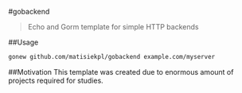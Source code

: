 #gobackend

> Echo and Gorm template for simple HTTP backends

##Usage
```bash
gonew github.com/matisiekpl/gobackend example.com/myserver
```

##Motivation
This template was created due to enormous amount of projects required for studies.
